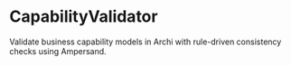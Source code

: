 # CapabilityValidator
Validate business capability models in Archi with rule-driven consistency checks using Ampersand.
